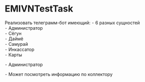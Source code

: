 # EMIVNTestTask
Реализовать телеграмм-бот имеющий:
 ⁃ 6 разных сущностей<br/>
 ⁃ Администратор<br/>
 ⁃ Сёгун<br/>
 ⁃ Даймё<br/>
 ⁃ Самурай<br/>
 ⁃ Инкассатор<br/>
 ⁃ Карты<br/>


 ⁃ Администратор<br/>

 ⁃ Может посмотреть информацию по коллектору